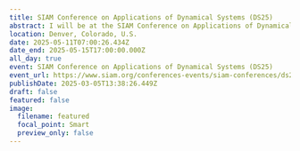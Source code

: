 ```yaml
---
title: SIAM Conference on Applications of Dynamical Systems (DS25)
abstract: I will be at the SIAM Conference on Applications of Dynamical Systems (DS25).
location: Denver, Colorado, U.S.
date: 2025-05-11T07:00:26.434Z
date_end: 2025-05-15T17:00:00.000Z
all_day: true
event: SIAM Conference on Applications of Dynamical Systems (DS25)
event_url: https://www.siam.org/conferences-events/siam-conferences/ds25/
publishDate: 2025-03-05T13:38:26.449Z
draft: false
featured: false
image:
  filename: featured
  focal_point: Smart
  preview_only: false
---
```


